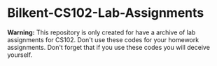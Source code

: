 # Bilkent-CS102-Lab-Assignments
**Warning:** This repository is only created for have a archive of lab assignments for CS102. Don't use these codes for your homework assignments. Don't forget that if you use these codes you will deceive yourself.
